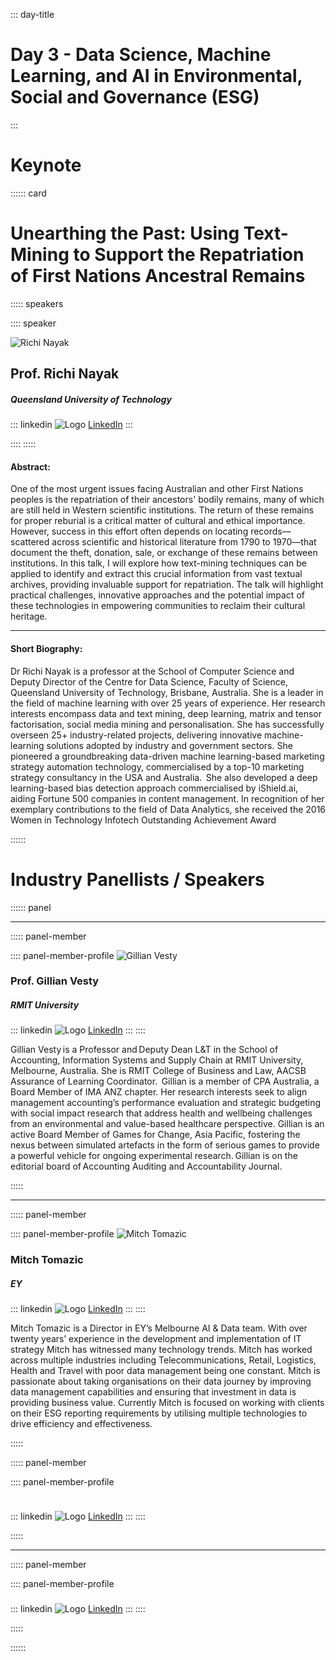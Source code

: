 
::: day-title
# Day 3 - Data Science, Machine Learning, and AI in Environmental, Social and Governance (ESG)
:::


# Keynote
:::::: card

# Unearthing the Past: Using Text-Mining to Support the Repatriation of First Nations Ancestral Remains

::::: speakers

:::: speaker

![Richi Nayak](./media/Speech/KeyNote/Richi%20Nayak.jpg)

## Prof. Richi Nayak

##### Queensland University of Technology

::: linkedin
![Logo](./media/LinkedIn.png) [LinkedIn](https://au.linkedin.com/in/richi-nayak-90175a5)
:::

::::
:::::



#### Abstract:

One of the most urgent issues facing Australian and other First Nations peoples is the repatriation of their ancestors' bodily remains, many of which are still held in Western scientific institutions. The return of these remains for proper reburial is a critical matter of cultural and ethical importance. However, success in this effort often depends on locating records—scattered across scientific and historical literature from 1790 to 1970—that document the theft, donation, sale, or exchange of these remains between institutions. In this talk, I will explore how text-mining techniques can be applied to identify and extract this crucial information from vast textual archives, providing invaluable support for repatriation. The talk will highlight practical challenges, innovative approaches and the potential impact of these technologies in empowering communities to reclaim their cultural heritage. 

---

#### Short Biography:

Dr Richi Nayak is a professor at the School of Computer Science and Deputy Director of the Centre for Data Science, Faculty of Science, Queensland University of Technology, Brisbane, Australia. She is a leader in the field of machine learning with over 25 years of experience. Her research interests encompass data and text mining, deep learning, matrix and tensor factorisation, social media mining and personalisation. She has successfully overseen 25+ industry-related projects, delivering innovative machine-learning solutions adopted by industry and government sectors. She pioneered a groundbreaking data-driven machine learning-based marketing strategy automation technology, commercialised by a top-10 marketing strategy consultancy in the USA and Australia.  She also developed a deep learning-based bias detection approach commercialised by iShield.ai, aiding Fortune 500 companies in content management. In recognition of her exemplary contributions to the field of Data Analytics, she received the 2016 Women in Technology Infotech Outstanding Achievement Award


::::::

# Industry Panellists / Speakers
:::::: panel

---

::::: panel-member

:::: panel-member-profile
![Gillian Vesty](./media/Speech/Panel/Gillian%20Vesty.jpg)

### Prof. Gillian Vesty

##### RMIT University

::: linkedin
![Logo](./media/LinkedIn.png) [LinkedIn](https://www.linkedin.com/in/gillian-vesty-78755125)
:::
::::

Gillian Vesty is a Professor and Deputy Dean L&T in the School of Accounting, Information Systems and Supply Chain at RMIT University, Melbourne, Australia. She is RMIT College of Business and Law, AACSB Assurance of Learning Coordinator.  Gillian is a member of CPA Australia, a Board Member of IMA ANZ chapter. Her research interests seek to align management accounting’s performance evaluation and strategic budgeting with social impact research that address health and wellbeing challenges from an environmental and value-based healthcare perspective. Gillian is an active Board Member of Games for Change, Asia Pacific, fostering the nexus between simulated artefacts in the form of serious games to provide a powerful vehicle for ongoing experimental research. Gillian is on the editorial board of Accounting Auditing and Accountability Journal.  


:::::

---

::::: panel-member

:::: panel-member-profile
![Mitch Tomazic](./media/Speech/Panel/Mitch%20Tomazic.png)

### Mitch Tomazic

##### EY

::: linkedin
![Logo](./media/LinkedIn.png) [LinkedIn](https://www.linkedin.com/in/mitchtomazicspanger/)
:::
::::

Mitch Tomazic is a Director in EY’s Melbourne AI & Data team. With over twenty years’ experience in the development and implementation of IT strategy Mitch has witnessed many technology trends. Mitch has worked across multiple industries including Telecommunications, Retail, Logistics, Health and Travel with poor data management being one constant. Mitch is passionate about taking organisations on their data journey by improving data management capabilities and ensuring that investment in data is providing business value. Currently Mitch is focused on working with clients on their ESG reporting requirements by utilising multiple technologies to drive efficiency and effectiveness. 

:::::



::::: panel-member

:::: panel-member-profile

![]()

### 

##### 

::: linkedin
![Logo](./media/LinkedIn.png) [LinkedIn]()
:::
::::

:::::

---

::::: panel-member

:::: panel-member-profile
![]()

### 

##### 

::: linkedin
![Logo](./media/LinkedIn.png) [LinkedIn]()
:::
::::


:::::

::::::

